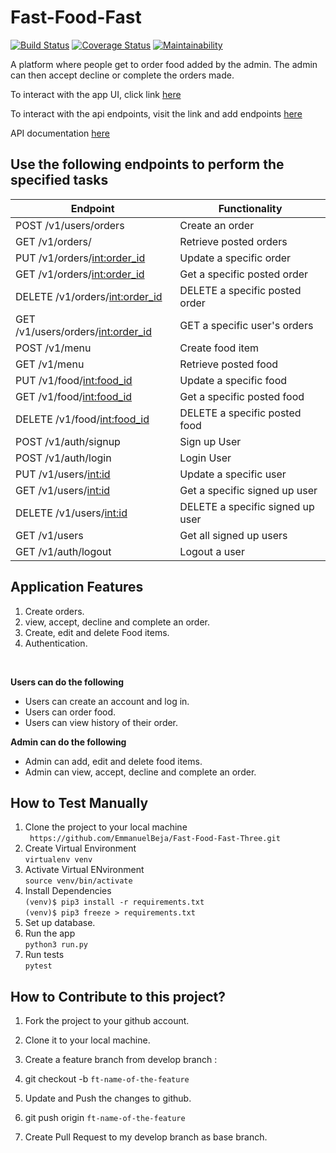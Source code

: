 # Fast-Food-Fast
[![Build Status](https://travis-ci.org/EmmanuelBeja/Fast-Food-Fast-Three.svg?branch=ch-setup-database-160785797)](https://travis-ci.org/EmmanuelBeja/Fast-Food-Fast-Three)
[![Coverage Status](https://coveralls.io/repos/github/EmmanuelBeja/Fast-Food-Fast-Three/badge.svg?branch=ch-setup-database-160785797)](https://coveralls.io/github/EmmanuelBeja/Fast-Food-Fast-Three?branch=ch-setup-database-160785797)
[![Maintainability](https://api.codeclimate.com/v1/badges/303579a3adac4148d43b/maintainability)](https://codeclimate.com/github/EmmanuelBeja/Fast-Food-Fast-Three/maintainability)

  A platform where people get to order food added by the admin. The admin can then accept decline or complete the orders made.

  To interact with the app UI, click link
  [here](https://emmanuelbeja.github.io/Fast-Food-Fast/)<br>

  To interact with the api endpoints, visit the link and add endpoints [here](https://emmanuelbeja-fast-food-fast.herokuapp.com/)<br>

  API documentation [here](https://documenter.getpostman.com/view/5399899/RWaPv6zH)

  ## Use the following endpoints to perform the specified tasks

  | 	Endpoint                         | Functionality                                  |                  
  | ---------------------------------- | -----------------------------------------------|
  | POST /v1/users/orders              | Create an order                                |
  | GET /v1/orders/                    | Retrieve posted orders                         |
  | PUT /v1/orders/<int:order_id>      | Update a specific order                        |                         
  | GET /v1/orders/<int:order_id>      | Get a specific posted order                    |
  | DELETE /v1/orders/<int:order_id>   | DELETE a specific posted order                 |
  | GET /v1/users/orders/<int:order_id>| GET a specific user's orders                   |
  | POST /v1/menu                      | Create food item                               |
  | GET /v1/menu                       | Retrieve posted food                           |
  | PUT /v1/food/<int:food_id>         | Update a specific food                         |                         
  | GET /v1/food/<int:food_id>         | Get a specific posted food                     |
  | DELETE /v1/food/<int:food_id>      | DELETE a specific posted food                  |
  | POST /v1/auth/signup               | Sign up User                                   |
  | POST /v1/auth/login                | Login User                                     |
  | PUT /v1/users/<int:id>             | Update a specific user                         |                         
  | GET /v1/users/<int:id>             | Get a specific signed up user                  |
  | DELETE /v1/users/<int:id>          | DELETE a specific signed up user               |
  | GET /v1/users                      | Get all signed up users                        |
  | GET /v1/auth/logout                | Logout a user                                  |

  ## Application Features

  1. Create orders.
  2. view, accept, decline and complete an order.
  3. Create, edit and delete Food items.
  4. Authentication.
  <br>

  **Users can do the following**

  * Users can create an account and log in.
  * Users can order food.
  * Users can view history of their order.

  **Admin can do the following**
  * Admin can add, edit and delete food items.
  * Admin can view, accept, decline and complete an order.

  ## How to Test Manually
  1. Clone the project to your local machine <br>
  		` https://github.com/EmmanuelBeja/Fast-Food-Fast-Three.git`
  2. Create Virtual Environment <br>
  		`virtualenv venv`
  3. Activate Virtual ENvironment<br>
  		`source venv/bin/activate`
  4. Install Dependencies<br>
  		`(venv)$ pip3 install -r requirements.txt` <br>
  		`(venv)$ pip3 freeze > requirements.txt` <br>
  5. Set up database.    
  6. Run the app <br>
  		`python3 run.py`<br>
  7. Run tests <br>
  		`pytest`
  		<br>
  ## How to Contribute to this project?

  1. Fork the project to your github account.

  2. Clone it to your local machine.

  3. Create a feature branch from develop branch :

  4. git checkout -b `ft-name-of-the-feature`

  5. Update and Push the changes to github.

  6. git push origin `ft-name-of-the-feature`

  7. Create Pull Request to my develop branch as base branch.
